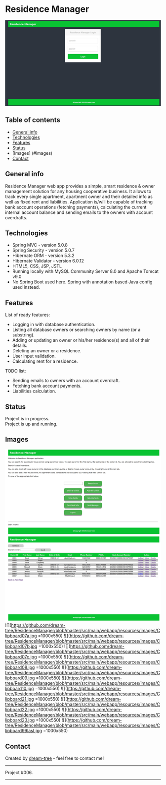 # Residence Manager
![Login Page](https://github.com/dream-tree/ResidenceManager/blob/master/src/main/webapp/resources/images/login.jpg)


## Table of contents
* [General info](#general-info)
* [Technologies](#technologies)
* [Features](#features)
* [Status](#status)
* [Images] (#images)
* [Contact](#contact)

## General info
Residence Manager web app provides a simple, smart residence & owner management solution for any housing cooperative business.
It allows to track every single apartment, apartment owner and their detailed info as well as fixed rent and liabilities.
Application is/will be capable of tracking bank account operations (fetching payments),
calculating the current internal account balance and sending emails to the owners with account overdrafts.

## Technologies
* Spring MVC - version 5.0.8
* Spring Security - version 5.0.7
* Hibernate ORM - version 5.3.2
* Hibernate Validator - version 6.0.12
* HTML5, CSS, JSP, JSTL <br>
* Running locally with MySQL Community Server 8.0 and Apache Tomcat v9.0 <br>
* No Spring Boot used here. Spring with annotation based Java config used instead.

## Features
List of ready features:
* Logging in with database authentication.
* Listing all database owners or searching owners by name (or a substring).
* Adding or updating an owner or his/her residence(s) and all of their details.
* Deleting an owner or a residence.
* User input validation.
* Calculating rent for a residence.

TODO list:
* Sending emails to owners with an account overdraft.
* Fetching bank account payments.
* Liabilities calculation.

## Status
Project is in progress.<br>
Project is up and running.

## Images
![1](https://github.com/dream-tree/ResidenceManager/blob/master/src/main/webapp/resources/images/Clipboard04.jpg?v=1000&s=550)
![](https://github.com/dream-tree/ResidenceManager/blob/master/src/main/webapp/resources/images/Clipboard05.jpg?v=1000&s=550)
![](https://github.com/dream-tree/ResidenceManager/blob/master/src/main/webapp/resources/images/Clipboard07a.jpg =1000x550)
![](https://github.com/dream-tree/ResidenceManager/blob/master/src/main/webapp/resources/images/Clipboard07b.jpg =1000x550)
![](https://github.com/dream-tree/ResidenceManager/blob/master/src/main/webapp/resources/images/Clipboard07c.jpg =1000x550)
![](https://github.com/dream-tree/ResidenceManager/blob/master/src/main/webapp/resources/images/Clipboard08.jpg =1000x550)
![](https://github.com/dream-tree/ResidenceManager/blob/master/src/main/webapp/resources/images/Clipboard09.jpg =1000x550)
![](https://github.com/dream-tree/ResidenceManager/blob/master/src/main/webapp/resources/images/Clipboard10.jpg =1000x550)
![](https://github.com/dream-tree/ResidenceManager/blob/master/src/main/webapp/resources/images/Clipboard21.jpg =1000x550)
![](https://github.com/dream-tree/ResidenceManager/blob/master/src/main/webapp/resources/images/Clipboard22.jpg =1000x550)
![](https://github.com/dream-tree/ResidenceManager/blob/master/src/main/webapp/resources/images/Clipboard23.jpg =1000x550)
![](https://github.com/dream-tree/ResidenceManager/blob/master/src/main/webapp/resources/images/Clipboard99last.jpg =1000x550)

## Contact
Created by [dream-tree](https://www.linkedin.com/in/marcin-klimek) - feel free to contact me!


---

Project #006.

---